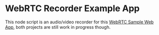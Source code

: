 # WebRTC Recorder Example App

This node script is an audio/video recorder for this [WebRTC Sample Web App](https://github.com/grey-dev-0/mysecretmeeting),
both projects are still work in progress though.